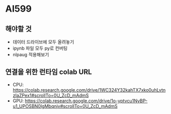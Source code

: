 # AI599

## 해야할 것
- 데이터 드라이브에 모두 올려놓기
- ipynb 파일 모두 py로 컨버팅
- nlpaug 적용해보기

## 연결을 위한 런타임 colab URL
- CPU: https://colab.research.google.com/drive/1WC324Y32kahTX7xko0uhLvtnzIaZPex1#scrollTo=0U_ZcD_mAdmS
- GPU: https://colab.research.google.com/drive/1o-yptvcu1NyBP-u1_UPOSBN0lgMbqnjv#scrollTo=0U_ZcD_mAdmS